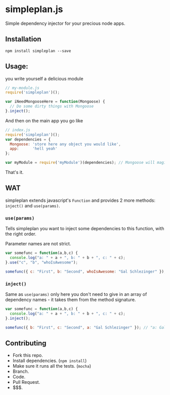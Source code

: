 simpleplan.js
=============

Simple dependency injector for your precious node apps.

Installation
------------
`npm install simpleplan --save`

Usage:
------
you write yourself a delicious module

```js
// my-module.js
require('simpleplan')();

var iNeedMongooseHere = function(Mongoose) {
  // Do some dirty things with Mongoose
}.inject();
```

And then on the main app you go like

```js
// index.js
require('simpleplan')();
var dependencies = {
  Mongoose: 'store here any object you would like',
  app:      'hell yeah'
};

var myModule = require('myModule')(dependencies); // Mongoose will magically be injected into the function. wow. I know.
```

That's it.

WAT
---
simpleplan extends javascript's `Function` and provides 2 more methods: `inject()` and `use(params)`.

### `use(params)`
Tells simpleplan you want to inject some dependencies to this function, with the right order.

Parameter names are not strict.
```js
var somefunc = function(a,b,c) {
  console.log("a: " + a + ", b: " + b + ", c: " + c);
}.use("c", "b", "whoIsAwesome");

somefunc({ c: "First", b: "Second", whoIsAwesome: "Gal Schlezinger" }); // "a: First, b: Second, c: Gal Schlezinger"
```

### `inject()`
Same as `use(params)` only here you don't need to give in an array of dependency names - it takes them from the method signature.

```js
var somefunc = function(a,b,c) {
  console.log("a: " + a + ", b: " + b + ", c: " + c);
}.inject();

somefunc({ b: "First", c: "Second", a: "Gal Schlezinger" }); // "a: Gal Schlezinger, b: First, c: Second"
```

Contributing
------------
- Fork this repo.
- Install dependencies. (`npm install`)
- Make sure it runs all the tests. (`mocha`)
- Branch.
- Code.
- Pull Request.
- $$$.
